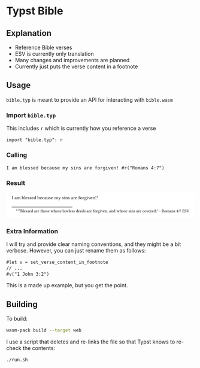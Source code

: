 # Typst Bible

## Explanation

- Reference Bible verses
- ESV is currently only translation
- Many changes and improvements are planned
- Currently just puts the verse content in a footnote

## Usage

`bible.typ` is meant to provide an API for interacting with `bible.wasm`

### Import `bible.typ`

This includes `r` which is currently how you reference a verse

```typ
import "bible.typ": r
```

### Calling

```typ
I am blessed because my sins are forgiven! #r("Romans 4:7")
```

### Result

![](./imgs/footnote.png)

### Extra Information

I will try and provide clear naming conventions, and they might be a bit verbose.
However, you can just rename them as follows:
```typ
#let v = set_verse_content_in_footnote
// ...
#v("1 John 3:2")
```
This is a made up example, but you get the point.

## Building

To build:

```bash
wasm-pack build --target web
```

I use a script that deletes and re-links the file so that Typst knows to re-check the contents:

```bash
./run.sh
```
